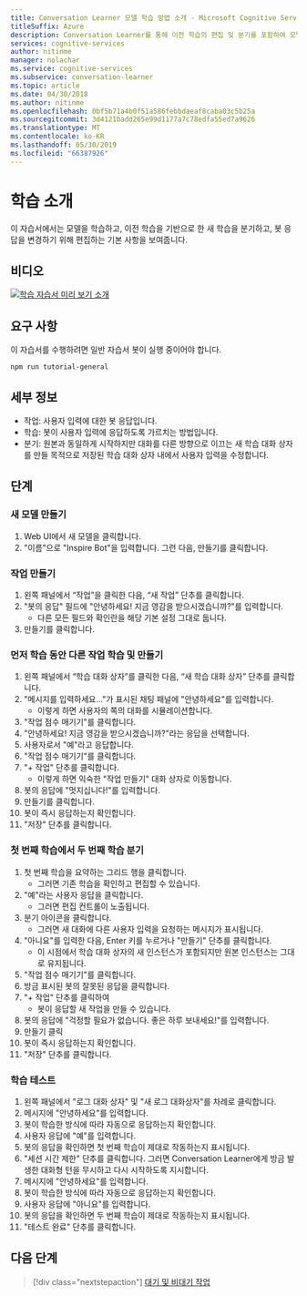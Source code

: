 ```yaml
---
title: Conversation Learner 모델 학습 방법 소개 - Microsoft Cognitive Services | Microsoft Docs
titleSuffix: Azure
description: Conversation Learner를 통해 이전 학습의 편집 및 분기를 포함하여 모델을 학습하는 방법을 알아봅니다.
services: cognitive-services
author: nitinme
manager: nolachar
ms.service: cognitive-services
ms.subservice: conversation-learner
ms.topic: article
ms.date: 04/30/2018
ms.author: nitinme
ms.openlocfilehash: 0bf5b71a4b0f51a586febbdaeaf8caba03c5b25a
ms.sourcegitcommit: 3d4121badd265e99d1177a7c78edfa55ed7a9626
ms.translationtype: MT
ms.contentlocale: ko-KR
ms.lasthandoff: 05/30/2019
ms.locfileid: "66387926"
---
```

# <a name="introduction-to-training"></a>학습 소개

이 자습서에서는 모델을 학습하고, 이전 학습을 기반으로 한 새 학습을 분기하고, 봇 응답을 변경하기 위해 편집하는 기본 사항을 보여줍니다.

## <a name="video"></a>비디오

[![학습 자습서 미리 보기 소개](https://aka.ms/cl_Tutorial_v3_IntroTraining_Preview)](https://aka.ms/cl_Tutorial_v3_IntroTraining)

## <a name="requirements"></a>요구 사항
이 자습서를 수행하려면 일반 자습서 봇이 실행 중이어야 합니다.

    npm run tutorial-general

## <a name="details"></a>세부 정보

- 작업: 사용자 입력에 대한 봇 응답입니다.
- 학습: 봇이 사용자 입력에 응답하도록 가르치는 방법입니다.
- 분기: 원본과 동일하게 시작하지만 대화를 다른 방향으로 이끄는 새 학습 대화 상자를 만들 목적으로 저장된 학습 대화 상자 내에서 사용자 입력을 수정합니다.

## <a name="steps"></a>단계

### <a name="create-a-new-model"></a>새 모델 만들기

1. Web UI에서 새 모델을 클릭합니다.
2. "이름"으로 "Inspire Bot"을 입력합니다. 그런 다음, 만들기를 클릭합니다.

### <a name="create-an-action"></a>작업 만들기

1. 왼쪽 패널에서 “작업”을 클릭한 다음, “새 작업” 단추를 클릭합니다.
2. "봇의 응답" 필드에 "안녕하세요! 지금 영감을 받으시겠습니까?"를 입력합니다.
    - 다른 모든 필드와 확인란을 해당 기본 설정 그대로 둡니다.
3. 만들기를 클릭합니다.

### <a name="first-training-and-creating-another-action-while-training"></a>먼저 학습 동안 다른 작업 학습 및 만들기

1. 왼쪽 패널에서 “학습 대화 상자”를 클릭한 다음, “새 학습 대화 상자” 단추를 클릭합니다.
2. "메시지를 입력하세요..."가 표시된 채팅 패널에 "안녕하세요"를 입력합니다. 
    - 이렇게 하면 사용자의 쪽의 대화를 시뮬레이션합니다.
3. "작업 점수 매기기"를 클릭합니다.
4. "안녕하세요! 지금 영감을 받으시겠습니까?"라는 응답을 선택합니다.
5. 사용자로서 "예"라고 응답합니다.
6. "작업 점수 매기기"를 클릭합니다.
7. "+ 작업" 단추를 클릭합니다. 
    - 이렇게 하면 익숙한 "작업 만들기" 대화 상자로 이동합니다.
8. 봇의 응답에 "멋지십니다!"를 입력합니다.
9. 만들기를 클릭합니다.
10. 봇이 즉시 응답하는지 확인합니다.
11. "저장" 단추를 클릭합니다.

### <a name="branch-a-second-training-off-of-the-first-training"></a>첫 번째 학습에서 두 번째 학습 분기
1. 첫 번째 학습을 요약하는 그리드 행을 클릭합니다. 
    - 그러면 기존 학습을 확인하고 편집할 수 있습니다.
2. "예"라는 사용자 응답을 클릭합니다. 
    - 그러면 편집 컨트롤이 노출됩니다.
3. 분기 아이콘을 클릭합니다. 
    - 그러면 새 대화에 다른 사용자 입력을 요청하는 메시지가 표시됩니다.
4. "아니요"를 입력한 다음, Enter 키를 누르거나 "만들기" 단추를 클릭합니다. 
    - 이 시점에서 학습 대화 상자의 새 인스턴스가 포함되지만 원본 인스턴스는 그대로 유지됩니다.
5. "작업 점수 매기기"를 클릭합니다.
6. 방금 표시된 봇의 잘못된 응답을 클릭합니다.
7. "+ 작업" 단추를 클릭하여 
    - 봇이 응답할 새 작업을 만들 수 있습니다.
8. 봇의 응답에 "걱정할 필요가 없습니다. 좋은 하루 보내세요!"를 입력합니다.
9. 만들기 클릭
10. 봇이 즉시 응답하는지 확인합니다.
11. "저장" 단추를 클릭합니다.

### <a name="test-the-trainings"></a>학습 테스트
1. 왼쪽 패널에서 "로그 대화 상자" 및 "새 로그 대화상자"를 차례로 클릭합니다.
2. 메시지에 "안녕하세요"를 입력합니다. 
3. 봇이 학습한 방식에 따라 자동으로 응답하는지 확인합니다.
4. 사용자 응답에 "예"를 입력합니다.
5. 봇의 응답을 확인하면 첫 번째 학습이 제대로 작동하는지 표시됩니다.
6. "세션 시간 제한" 단추를 클릭합니다. 그러면 Conversation Learner에게 방금 발생한 대화형 턴을 무시하고 다시 시작하도록 지시합니다.
7. 메시지에 "안녕하세요"를 입력합니다. 
8. 봇이 학습한 방식에 따라 자동으로 응답하는지 확인합니다.
9. 사용자 응답에 "아니요"를 입력합니다.
10. 봇의 응답을 확인하면 두 번째 학습이 제대로 작동하는지 표시됩니다.
11. "테스트 완료" 단추를 클릭합니다.

## <a name="next-steps"></a>다음 단계

> [!div class="nextstepaction"]
> [대기 및 비대기 작업](./03-wait-vs-nonwait-actions.md)
